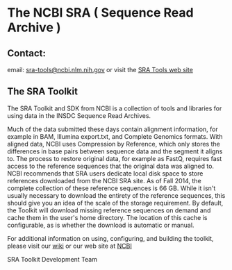 # The NCBI SRA ( Sequence Read Archive )

## Contact:
email: sra-tools@ncbi.nlm.nih.gov
or visit the [SRA Tools web site](http://www.ncbi.nlm.nih.gov/Traces/sra/?view=toolkit_doc)

## The SRA Toolkit
The SRA Toolkit and SDK from NCBI is a collection of tools and libraries for
using data in the INSDC Sequence Read Archives.

Much of the data submitted these days contain alignment information, for example
in BAM, Illumina export.txt, and Complete Genomics formats. With aligned data,
NCBI uses Compression by Reference, which only stores the differences in base
pairs between sequence data and the segment it aligns to.  The process to
restore original data, for example as FastQ, requires fast access to the
reference sequences that the original data was aligned to.  NCBI recommends that
SRA users dedicate local disk space to store references downloaded from the NCBI
SRA site.  As of Fall 2014, the complete collection of these reference sequences
is 66 GB.  While it isn't usually necessary to download the entirety of the
reference sequences, this should give you an idea of the scale of the storage
requirement.  By default, the Toolkit will download missing reference sequences
on demand and cache them in the user's home directory.  The location of this
cache is configurable, as is whether the download is automatic or manual.

For additional information on using, configuring, and building the toolkit,
please visit our [wiki](https://github.com/ncbi/sra-tools/wiki)
or our web site at [NCBI](http://www.ncbi.nlm.nih.gov/Traces/sra/?view=toolkit_doc&f=std)


SRA Toolkit Development Team
